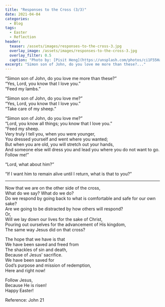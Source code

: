 ```yaml
---
title: "Responses to the Cross (3/3)"
date: 2021-04-04
categories:
  - Blog
tags:
  - Easter
  - Reflection
header:
  teaser: /assets/images/responses-to-the-cross-3.jpg
  overlay_image: /assets/images/responses-to-the-cross-3.jpg
  overlay_filter: 0.5
  caption: "Photo by: [Pisit Heng](https://unsplash.com/photos/ci1F55HaVWQ)"
excerpt: "Simon son of John, do you love me more than these?..."
---
```


“Simon son of John, do you love me more than these?”  
“Yes, Lord, you know that I love you.”  
“Feed my lambs.”

“Simon son of John, do you love me?”  
“Yes, Lord, you know that I love you.”  
“Take care of my sheep.”

“Simon son of John, do you love me?”  
“Lord, you know all things; you know that I love you.”  
“Feed my sheep.  
Very truly I tell you, when you were younger,  
You dressed yourself and went where you wanted;  
But when you are old, you will stretch out your hands,  
And someone else will dress you and lead you where you do not want to go.  
Follow me!”

“Lord, what about him?”

“If I want him to remain alive until I return, what is that to you?”

---

Now that we are on the other side of the cross,  
What do we say? What do we do?  
Do we respond by going back to what is comfortable and safe for our own sake?  
Are we going to be distracted by how others will respond?  
Or,  
Will we lay down our lives for the sake of Christ,  
Pouring out ourselves for the advancement of His kingdom,  
The same way Jesus did on that cross?

The hope that we have is that  
We have been saved and freed from  
The shackles of sin and death,  
Because of Jesus’ sacrifice.  
We have been saved for  
God’s purpose and mission of redemption,  
Here and right now!

Follow Jesus,  
Because He is risen!  
Happy Easter!

Reference: John 21
